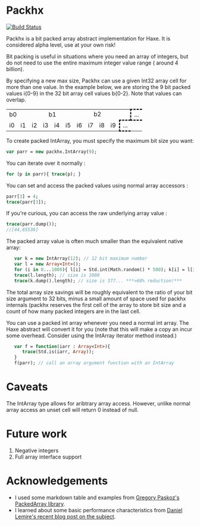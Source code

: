 # Packhx
[![Build Status][travis-ci]][travis-ci 2]

Packhx is a bit packed array abstract implementation for Haxe.  It is considered alpha 
level, use at your own risk!


Bit packing is useful in situations where you need an array of integers, but do 
not need to use the entire maximum integer value range ( around 4 billion).

By specifying a new max size, Packhx can use a given Int32 array cell for more
than one value. In the example below, we are storing the 9 bit packed values i{0-9} in
the 32 bit array cell values b{0-2}.  Note that values can overlap.

<table class="monospace">
  <tr>
    <td colspan="32">b0</td>
    <td colspan="32">b1</td>
    <td colspan="32">b2</td>
    <td style="border-style: dashed; border-right: none;">...</td>
  </tr>
  <tr>
    <td colspan="9">i0</td>
    <td colspan="9">i1</td>
    <td colspan="9">i2</td>
    <td colspan="9">i3</td>
    <td colspan="9">i4</td>
    <td colspan="9">i5</td>
    <td colspan="9">i6</td>
    <td colspan="9">i7</td>
    <td colspan="9">i8</td>
    <td colspan="9">i9</td>
    <td style="border-style: dashed; border-right: none;">...</td>
  </tr>
</table>




To create packed IntArray, you must specify the maximum bit size you want:

```haxe
var parr = new packhx.IntArray(9);
```

You can iterate over it normally : 

```haxe
for (p in parr){ trace(p); }
```

You can set and access the packed values using normal array accessors :

```haxe
parr[3] = 4;
trace(parr[3]);
```

If you're curious, you can access the raw underlying array value : 

```haxe
trace(parr.dump());
//[44,65536]
```

The packed array value is often much smaller than the equivalent native array:

```haxe
   var k = new IntArray(12); // 12 bit maximum number
   var l = new Array<Int>();
   for (i in 0...1000){ l[i] = Std.int(Math.random() * 500); k[i] = l[i]; }
   trace(l.length); // size is 1000
   trace(k.dump().length); // size is 377... ***>60% reduction!***
```

The total array size savings will be roughly equivalent to the ratio of your bit
size argument to 32 bits, minus a small amount of space used for packhx
internals (packhx reserves the first cell of the array to store bit size and a
count of how many packed integers are in the last cell.


You can use a packed int array whenever you need a normal int array.  The Haxe
abstract will convert it for you (note that this will make a copy an incur some
overhead.  Consider using the IntArray iterator method instead.)

```haxe
   var f = function(iarr : Array<Int>){
      trace(Std.is(iarr, Array));
   }
   f(parr); // call an array argument function with an IntArray
```
# Caveats

The IntArray type allows for aribtrary array access.  However, unlike normal
array access an unset cell will return 0 instead of null.


# Future work
1. Negative integers
2. Full array interface support

# Acknowledgements

* I used some markdown table and examples from [Gregory Paskoz's PackedArray library][gpaskoz].
* I learned about some basic performance characteristics from [Daniel Lemire's
recent blog post on the
subject][lemire].



[gpaskoz]: https://github.com/gpakosz/PackedArray
[lemire]: http://lemire.me/blog/archives/2012/03/06/how-fast-is-bit-packing/
[travis-ci]: https://travis-ci.org/jdonaldson/packhx.svg?branch=master
[travis-ci 2]: https://travis-ci.org/jdonaldson/packhx
